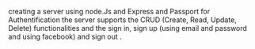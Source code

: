 creating a server using node.Js and Express and Passport for Authentification
the server supports the CRUD (Create, Read, Update, Delete) functionalities and the sign in, sign up (using email and password and using facebook) and sign out .
